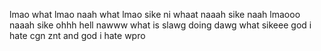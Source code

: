 lmao
what
lmao
naah
what
lmao
sike ni
whaat
naaah
sike 
naah 
lmaooo 
naaah
sike
ohhh 
hell
nawww
what 
is 
slawg
doing
dawg what
sikeee
god i hate cgn znt
and god i hate wpro
